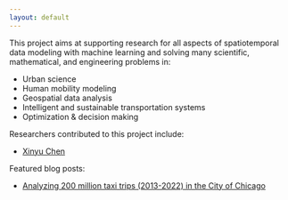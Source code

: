 ```yaml
---
layout: default
---
```

This project aims at supporting research for all aspects of spatiotemporal data modeling with machine learning and solving many scientific, mathematical, and engineering problems in:

- Urban science
- Human mobility modeling
- Geospatial data analysis
- Intelligent and sustainable transportation systems
- Optimization & decision making

Researchers contributed to this project include:

- [Xinyu Chen](https://xinychen.github.io)

Featured blog posts:

- [Analyzing 200 million taxi trips (2013-2022) in the City of Chicago](https://spatiotemporal-data.github.io/Chicago-mobility/taxi-data/)
